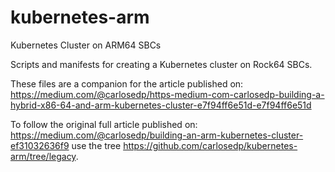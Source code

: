 # kubernetes-arm
Kubernetes Cluster on ARM64 SBCs

Scripts and manifests for creating a Kubernetes cluster on Rock64 SBCs.

These files are a companion for the article published on: https://medium.com/@carlosedp/https-medium-com-carlosedp-building-a-hybrid-x86-64-and-arm-kubernetes-cluster-e7f94ff6e51d-e7f94ff6e51d

To follow the original full article published on: https://medium.com/@carlosedp/building-an-arm-kubernetes-cluster-ef31032636f9 use the tree https://github.com/carlosedp/kubernetes-arm/tree/legacy.

